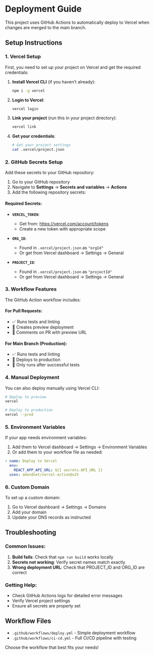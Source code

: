 # Deployment Guide

This project uses GitHub Actions to automatically deploy to Vercel when changes are merged to the main branch.

## Setup Instructions

### 1. Vercel Setup

First, you need to set up your project on Vercel and get the required credentials:

1. **Install Vercel CLI** (if you haven't already):
   ```bash
   npm i -g vercel
   ```

2. **Login to Vercel**:
   ```bash
   vercel login
   ```

3. **Link your project** (run this in your project directory):
   ```bash
   vercel link
   ```

4. **Get your credentials**:
   ```bash
   # Get your project settings
   cat .vercel/project.json
   ```

### 2. GitHub Secrets Setup

Add these secrets to your GitHub repository:

1. Go to your GitHub repository
2. Navigate to **Settings** → **Secrets and variables** → **Actions**
3. Add the following repository secrets:

#### Required Secrets:

- **`VERCEL_TOKEN`**: 
  - Get from: https://vercel.com/account/tokens
  - Create a new token with appropriate scope

- **`ORG_ID`**: 
  - Found in `.vercel/project.json` as `"orgId"`
  - Or get from Vercel dashboard → Settings → General

- **`PROJECT_ID`**: 
  - Found in `.vercel/project.json` as `"projectId"`
  - Or get from Vercel dashboard → Settings → General

### 3. Workflow Features

The GitHub Action workflow includes:

#### For Pull Requests:
- ✅ Runs tests and linting
- 🚀 Creates preview deployment
- 💬 Comments on PR with preview URL

#### For Main Branch (Production):
- ✅ Runs tests and linting
- 🚀 Deploys to production
- 🔄 Only runs after successful tests

### 4. Manual Deployment

You can also deploy manually using Vercel CLI:

```bash
# Deploy to preview
vercel

# Deploy to production
vercel --prod
```

### 5. Environment Variables

If your app needs environment variables:

1. Add them to Vercel dashboard → Settings → Environment Variables
2. Or add them to your workflow file as needed:

```yaml
- name: Deploy to Vercel
  env:
    REACT_APP_API_URL: ${{ secrets.API_URL }}
  uses: amondnet/vercel-action@v25
```

### 6. Custom Domain

To set up a custom domain:

1. Go to Vercel dashboard → Settings → Domains
2. Add your domain
3. Update your DNS records as instructed

## Troubleshooting

### Common Issues:

1. **Build fails**: Check that `npm run build` works locally
2. **Secrets not working**: Verify secret names match exactly
3. **Wrong deployment URL**: Check that PROJECT_ID and ORG_ID are correct

### Getting Help:

- Check GitHub Actions logs for detailed error messages
- Verify Vercel project settings
- Ensure all secrets are properly set

## Workflow Files

- `.github/workflows/deploy.yml` - Simple deployment workflow
- `.github/workflows/ci-cd.yml` - Full CI/CD pipeline with testing

Choose the workflow that best fits your needs! 